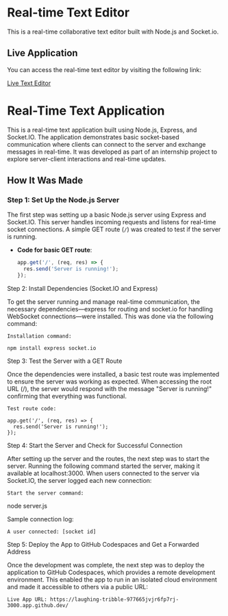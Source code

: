 # Real-time Text Editor

This is a real-time collaborative text editor built with Node.js and Socket.io.

## Live Application

You can access the real-time text editor by visiting the following link:

[Live Text Editor](https://laughing-tribble-977665jvjr6fp7rj-3000.app.github.dev/)




# Real-Time Text Application

This is a real-time text application built using Node.js, Express, and Socket.IO. The application demonstrates basic socket-based communication where clients can connect to the server and exchange messages in real-time. It was developed as part of an internship project to explore server-client interactions and real-time updates.

## How It Was Made

### Step 1: Set Up the Node.js Server
The first step was setting up a basic Node.js server using Express and Socket.IO. This server handles incoming requests and listens for real-time socket connections. A simple GET route (`/`) was created to test if the server is running.

- **Code for basic GET route**:

  ```js
  app.get('/', (req, res) => {
    res.send('Server is running!');
  });

Step 2: Install Dependencies (Socket.IO and Express)

To get the server running and manage real-time communication, the necessary dependencies—express for routing and socket.io for handling WebSocket connections—were installed. This was done via the following command:

    Installation command:

    npm install express socket.io

Step 3: Test the Server with a GET Route

Once the dependencies were installed, a basic test route was implemented to ensure the server was working as expected. When accessing the root URL (/), the server would respond with the message "Server is running!" confirming that everything was functional.

    Test route code:

    app.get('/', (req, res) => {
      res.send('Server is running!');
    });

Step 4: Start the Server and Check for Successful Connection

After setting up the server and the routes, the next step was to start the server. Running the following command started the server, making it available at localhost:3000. When users connected to the server via Socket.IO, the server logged each new connection:

    Start the server command:

node server.js

Sample connection log:

    A user connected: [socket id]

Step 5: Deploy the App to GitHub Codespaces and Get a Forwarded Address

Once the development was complete, the next step was to deploy the application to GitHub Codespaces, which provides a remote development environment. This enabled the app to run in an isolated cloud environment and made it accessible to others via a public URL:

    Live App URL: https://laughing-tribble-977665jvjr6fp7rj-3000.app.github.dev/
